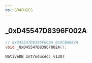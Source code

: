 ```yaml
---
ns: GRAPHICS
---
```

## _0xD45547D8396F002A

```c
// 0xD45547D8396F002A 0x9CBA682A
void _0xD45547D8396F002A();
```

```
NativeDB Introduced: v1207
```

